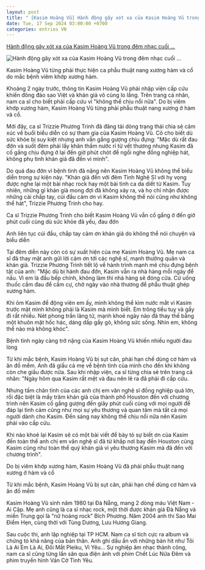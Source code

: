 ```yaml
---
layout: post
title: " [Kasim Hoàng Vũ] Hành động gây xót xa của Kasim Hoàng Vũ trong đêm nhạc cuối ..."
date: Tue, 17 Sep 2024 03:00:00 +0700
categories: entries VN
---
```

[Hành động gây xót xa của Kasim Hoàng Vũ trong đêm nhạc cuối ...](https://soha.vn/hanh-dong-gay-xot-xa-cua-kasim-hoang-vu-trong-dem-nhac-cuoi-truoc-khi-vao-cap-cuu-19824091620051862.htm)

![Hành động gây xót xa của Kasim Hoàng Vũ trong đêm nhạc cuối ...](https://sohanews.sohacdn.com/zoom/600_315/160588918557773824/2024/9/16/avatar1726491812264-17264918128271300821740-47-0-893-1616-crop-17264918479971578589727.jpg)

Kasim Hoàng Vũ từng phải thực hiện ca phẫu thuật nang xương hàm và cổ do mắc bệnh viêm khớp xương hàm.

Khoảng 2 ngày trước, thông tin Kasim Hoàng Vũ phải nhập viện cấp cứu khiến đông đảo sao Việt và khán giả vô cùng lo lắng. Trên trang cá nhân, nam ca sĩ cho biết phải cấp cứu vì "không thể chịu nổi nữa". Do bị viêm khớp xương hàm, Kasim Hoàng Vũ từng phải phẫu thuật nang xương ở hàm và cổ.

Mới đây, ca sĩ Trizzie Phương Trinh đã đăng tải dòng trạng thái chia sẻ cảm xúc về buổi biểu diễn có sự tham gia của Kasim Hoàng Vũ. Cô cho biết dù sức khỏe bị suy kiệt nhưng anh vẫn gắng gượng chịu đựng: "Mặc dù rất đau đớn và suốt đêm phải lấy khăn thấm nước rỉ từ vết thương nhưng Kasim đã cố gắng chịu đựng ở lại đến giờ phút chót để ngồi nghe đồng nghiệp hát, không phụ tình khán giả đã đến vì mình".

Do quá đau đớn vì bệnh tình đã nặng nên Kasim Hoàng Vũ không thể biểu diễn trong sự kiện này. "Khán giả đến với đêm Tình Nghệ Sĩ với hy vọng được nghe lại một bài nhạc rock hay một bài tình ca da diết từ Kasim. Tuy nhiên, những gì khán giả mong đợi đã không xảy ra, và họ chỉ nhận được những cái chắp tay, cúi đầu cảm ơn vì Kasim không thể nói cũng như không thể hát", Trizzie Phương Trinh cho hay.

Ca sĩ Trizzie Phương Trinh cho biết Kasim Hoàng Vũ vẫn cố gắng ở đến giờ phút cuối cùng dù sức khỏe đã yếu, đau đớn

Anh liên tục cúi đầu, chắp tay cảm ơn khán giả do không thể nói chuyện và biểu diễn

Tại đêm diễn này còn có sự xuất hiện của mẹ Kasim Hoàng Vũ. Mẹ nam ca sĩ đã thay mặt anh gửi lời cảm ơn tới các nghệ sĩ, mạnh thường quân và khán giả. Trizzie Phương Trinh tiết lộ về hành trình mạnh mẽ chịu đựng bệnh tật của anh: "Mặc dù bị hành đau đớn, Kasim vẫn ra nhà hàng mỗi ngày để nấu. Vì em là đầu bếp chính, không làm thì nhà hàng sẽ đóng cửa. Cứ uống thuốc cầm đau để cầm cự, chờ ngày vào nhà thương để phẫu thuật ghép xương hàm.

Khi ôm Kasim để động viên em ấy, mình không thể kìm nước mắt vì Kasim trước mặt mình không phải là Kasim mà mình biết. Em trông tiều tuỵ và gầy đi rất nhiều. Nét phong trần lãng tử, mạnh khoẻ ngày nào đã thay thế bằng một khuôn mặt hốc hác, dáng dấp gầy gò, không sức sống. Nhìn em, không thể nào mà không khóc".

Bệnh tình ngày càng trở nặng của Kasim Hoàng Vũ khiến nhiều người đau lòng

Từ khi mắc bệnh, Kasim Hoàng Vũ bị sụt cân, phải hạn chế dùng cơ hàm và ăn đồ mềm. Anh đã giấu cả mẹ về bệnh tình của mình cho đến khi không còn che giấu được nữa. Sau khi nhập viện, ca sĩ từng chia sẻ trên trang cá nhân: "Ngày hôm qua Kasim rất mệt và đau nên lẽ ra đã phải đi cấp cứu.

Nhưng tấm chân tình của các anh chị em văn nghệ sĩ đồng nghiệp quá lớn, rồi đặc biệt là mấy trăm khán giả của thành phố Houston đến với chương trình nên Kasim cố gắng gượng đến giây phút cuối cùng với mọi người để đáp lại tình cảm cũng như mọi sự yêu thương và quan tâm mà tất cả mọi người dành cho Kasim. Đến sáng nay không thể chịu nổi nữa nên Kasim phải vào cấp cứu.

Khi nào khoẻ lại Kasim sẽ có một bài viết để bày tỏ sự biết ơn của Kasim đến toàn thể anh chị em văn nghệ sĩ đã từ khắp nơi bay đến Houston cùng Kasim cũng như toàn thể quý khán giả vì yêu thương Kasim mà đã đến với chương trình".

Do bị viêm khớp xương hàm, Kasim Hoàng Vũ đã phải phẫu thuật nang xương ở hàm và cổ

Từ khi mắc bệnh, Kasim Hoàng Vũ bị sụt cân, phải hạn chế dùng cơ hàm và ăn đồ mềm

Kasim Hoàng Vũ sinh năm 1980 tại Đà Nẵng, mang 2 dòng máu Việt Nam - Ai Cập. Mẹ anh cũng là ca sĩ nhạc rock, một thời được khán giả Đà Nẵng và miền Trung gọi là "nữ hoàng rock" Bích Phương. Năm 2004 anh thi Sao Mai Điểm Hẹn, cùng thời với Tùng Dương, Lưu Hương Giang.

Sau cuộc thi, anh lập nghiệp tại TP HCM. Nam ca sĩ tích cực ra album và chứng tỏ khả năng của bản thân. Anh ghi dấu ấn với những bản hit như Tôi Là Ai Em Là Ai, Đôi Mắt Pleiku, Vì Yêu... Sự nghiệp âm nhạc thành công, nam ca sĩ cũng từng lấn sân qua điện ảnh với phim Chết Lúc Nửa Đêm và phim truyền hình Ván Cờ Tình Yêu.

